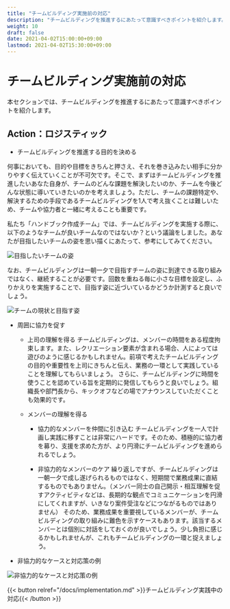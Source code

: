 ```yaml
---
title: "チームビルディング実施前の対応"
description: "チームビルディングを推進するにあたって意識すべきポイントを紹介します。"
weight: 10
draft: false
date: 2021-04-02T15:00:00+09:00
lastmod: 2021-04-02T15:30:00+09:00
---
```


# チームビルディング実施前の対応　
本セクションでは、チームビルディングを推進するにあたって意識すべきポイントを紹介します。

## Action：ロジスティック
 
- チームビルディングを推進する目的を決める

何事においても、目的や目標をきちんと押さえ、それを巻き込みたい相手に分かりやすく伝えていくことが不可欠です。そこで、まずはチームビルディングを推進したいあなた自身が、チームのどんな課題を解決したいのか、チームを今後どんな状態に導いていきたいのかを考えましょう。ただし、チームの課題特定や、解決するための手段であるチームビルディングを1人で考え抜くことは難しいため、チームや協力者と一緒に考えることも重要です。

私たち「ハンドブック作成チーム」では、チームビルディングを実施する際に、以下のようなチームが良いチームなのではないか？という議論をしました。あなたが目指したいチームの姿を思い描くにあたって、参考にしてみてください。

![目指したいチームの姿](/teambuilding-handbook/team-goal.png)

なお、チームビルディングは一朝一夕で目指すチームの姿に到達できる取り組みではなく、継続することが必要です。回数を重ねる毎に小さな目標を設定し、ふりかえりを実施することで、目指す姿に近づいているかどうか計測すると良いでしょう。

![チームの現状と目指す姿](/teambuilding-handbook/AsIs-ToBe.png)


- 周囲に協力を促す	
    - 上司の理解を得る
    チームビルディングは、メンバーの時間をある程度拘束します。また、レクリエーション要素が含まれる場合、人によっては遊びのように感じるかもしれません。前項で考えたチームビルディングの目的や重要性を上司にきちんと伝え、業務の一環として実践していることを理解してもらいましょう。
さらに、チームビルディングに時間を使うことを認めている旨を定期的に発信してもらうと良いでしょう。組織長や部門長から、キックオフなどの場でアナウンスしていただくことも効果的です。
    
    - メンバーの理解を得る 
        - 協力的なメンバーを仲間に引き込む
        チームビルディングを一人で計画し実践に移すことは非常にハードです。そのため、積極的に協力者を募り、支援を求めた方が、より円滑にチームビルディングを進められるでしょう。
        
        - 非協力的なメンバーのケア
        繰り返しですが、チームビルディングは一朝一夕で成し遂げられるものではなく、短期間で業務成果に直結するものでもありません。（メンバー同士の自己開示・相互理解を促すアクティビティなどは、長期的な観点でコミュニケーションを円滑にしてくれますが、いきなり案件受注などにつながるものではありません）
        そのため、業務成果を重要視しているメンバーが、チームビルディングの取り組みに難色を示すケースもあります。該当するメンバーとは個別に対話をしておくのが良いでしょう。少し負担に感じるかもしれませんが、これもチームビルディングの一環と捉えましょう。

- 非協力的なケースと対応策の例

![非協力的なケースと対応策の例](/teambuilding-handbook/counter-measures.jpg)


{{< button relref="/docs/implementation.md" >}}チームビルディング実践中の対応{{< /button >}}
